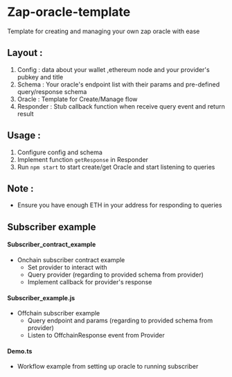 # Zap-oracle-template

Template for creating and managing your own zap oracle with ease

## Layout :
 
1. Config : data about your wallet ,ethereum node and your provider's pubkey and title
2. Schema : Your oracle's endpoint list with their params and pre-defined query/response schema
3. Oracle : Template for Create/Manage flow 
4. Responder :  Stub callback function when receive query event and return result

## Usage :
 
1. Configure config and schema
2. Implement function `getResponse` in Responder
3. Run `npm start` to start create/get Oracle and start listening to queries   

## Note :
 
- Ensure you have enough ETH in your address for responding to queries

## Subscriber example

#### Subscriber_contract_example 

- Onchain subscriber contract example 
    + Set provider to interact with
    + Query provider (regarding to provided schema from provider)
    + Implement callback for provider's response

#### Subscriber_example.js

- Offchain subscriber example
    + Query endpoint and params (regarding to provided schema from provider)
    + Listen to OffchainResponse event from Provider 

#### Demo.ts
- Workflow example from setting up oracle to running subscriber
